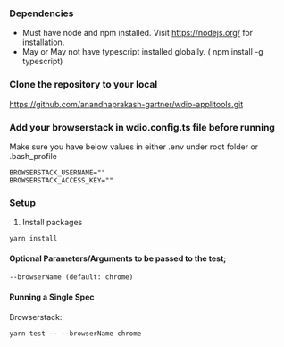 ### Dependencies
- Must have node and npm installed. Visit https://nodejs.org/ for installation.
- May or May not have typescript installed globally. ( npm install -g typescript)


### Clone the repository to your local

https://github.com/anandhaprakash-gartner/wdio-applitools.git

### Add your browserstack in wdio.config.ts file before running

Make sure you have below values in either .env under root folder or .bash_profile

```
BROWSERSTACK_USERNAME=""
BROWSERSTACK_ACCESS_KEY=""

```

### Setup

1. Install packages 
```
yarn install
```

#### Optional Parameters/Arguments to be passed to the test;  

`--browserName (default: chrome)`
 
#### Running a Single Spec 

Browserstack: 
```
yarn test -- --browserName chrome
```
